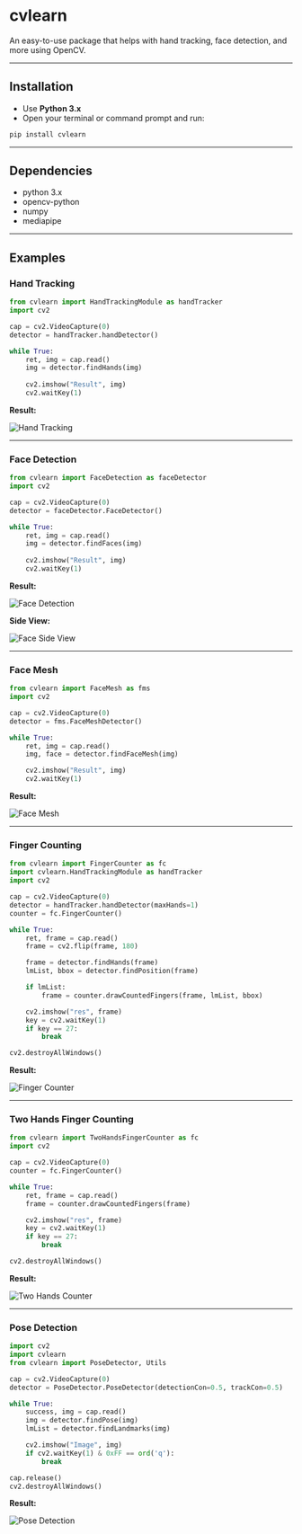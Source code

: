 # cvlearn

An easy-to-use package that helps with hand tracking, face detection, and more using OpenCV.

---

## Installation

* Use **Python 3.x**
* Open your terminal or command prompt and run:

```bash
pip install cvlearn
```

---

## Dependencies

* python 3.x
* opencv-python
* numpy
* mediapipe

---

## Examples

### Hand Tracking

```python
from cvlearn import HandTrackingModule as handTracker
import cv2

cap = cv2.VideoCapture(0)
detector = handTracker.handDetector()

while True:
    ret, img = cap.read()
    img = detector.findHands(img)
    
    cv2.imshow("Result", img)
    cv2.waitKey(1)
```

**Result:**

![Hand Tracking](https://raw.githubusercontent.com/Tanay-ErrorCode/cvlearn/main/images/handTracking.jpg)

---

### Face Detection

```python
from cvlearn import FaceDetection as faceDetector
import cv2

cap = cv2.VideoCapture(0)
detector = faceDetector.FaceDetector()

while True:
    ret, img = cap.read()
    img = detector.findFaces(img)
    
    cv2.imshow("Result", img)
    cv2.waitKey(1)
```

**Result:**

![Face Detection](https://raw.githubusercontent.com/Tanay-ErrorCode/cvlearn/main/images/faceDetection.jpg)

**Side View:**

![Face Side View](https://raw.githubusercontent.com/Tanay-ErrorCode/cvlearn/main/images/faceDetection2.jpg)

---

### Face Mesh

```python
from cvlearn import FaceMesh as fms
import cv2

cap = cv2.VideoCapture(0)
detector = fms.FaceMeshDetector()

while True:
    ret, img = cap.read()
    img, face = detector.findFaceMesh(img)

    cv2.imshow("Result", img)
    cv2.waitKey(1)
```

**Result:**

![Face Mesh](https://raw.githubusercontent.com/Tanay-ErrorCode/cvlearn/main/images/faceMesh.jpg)

---

### Finger Counting

```python
from cvlearn import FingerCounter as fc
import cvlearn.HandTrackingModule as handTracker
import cv2

cap = cv2.VideoCapture(0)
detector = handTracker.handDetector(maxHands=1)
counter = fc.FingerCounter()

while True:
    ret, frame = cap.read()
    frame = cv2.flip(frame, 180)

    frame = detector.findHands(frame)
    lmList, bbox = detector.findPosition(frame)

    if lmList:
        frame = counter.drawCountedFingers(frame, lmList, bbox)

    cv2.imshow("res", frame)
    key = cv2.waitKey(1)
    if key == 27:
        break

cv2.destroyAllWindows()
```

**Result:**

![Finger Counter](https://raw.githubusercontent.com/Tanay-ErrorCode/cvlearn/main/images/fingerCounter.jpg)

---

### Two Hands Finger Counting

```python
from cvlearn import TwoHandsFingerCounter as fc
import cv2

cap = cv2.VideoCapture(0)
counter = fc.FingerCounter()

while True:
    ret, frame = cap.read()
    frame = counter.drawCountedFingers(frame)

    cv2.imshow("res", frame)
    key = cv2.waitKey(1)
    if key == 27:
        break

cv2.destroyAllWindows()
```

**Result:**

![Two Hands Counter](https://raw.githubusercontent.com/Tanay-ErrorCode/cvlearn/main/images/MultipleHandsFingerCounter.jpg)

---

### Pose Detection

```python
import cv2
import cvlearn
from cvlearn import PoseDetector, Utils

cap = cv2.VideoCapture(0)
detector = PoseDetector.PoseDetector(detectionCon=0.5, trackCon=0.5)

while True:
    success, img = cap.read()
    img = detector.findPose(img)
    lmList = detector.findLandmarks(img)

    cv2.imshow("Image", img)
    if cv2.waitKey(1) & 0xFF == ord('q'):
        break

cap.release()
cv2.destroyAllWindows()
```

**Result:**

![Pose Detection](https://raw.githubusercontent.com/Tanay-ErrorCode/cvlearn/main/images/poseDetection.jpg)
